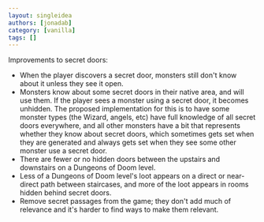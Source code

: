 ```yaml
---
layout: singleidea
authors: [jonadab]
category: [vanilla]
tags: []
---
```

Improvements to secret doors:
* When the player discovers a secret door, monsters still don't know about it unless they see it open.
* Monsters know about some secret doors in their native area, and will use them. If the player sees a monster using a secret door, it becomes unhidden. The proposed implementation for this is to have some monster types (the Wizard, angels, etc) have full knowledge of all secret doors everywhere, and all other monsters have a bit that represents whether they know about secret doors, which sometimes gets set when they are generated and always gets set when they see some other monster use a secret door.
* There are fewer or no hidden doors between the upstairs and downstairs on a Dungeons of Doom level.
* Less of a Dungeons of Doom level's loot appears on a direct or near-direct path between staircases, and more of the loot appears in rooms hidden behind secret doors.
* Remove secret passages from the game; they don't add much of relevance and it's harder to find ways to make them relevant.
